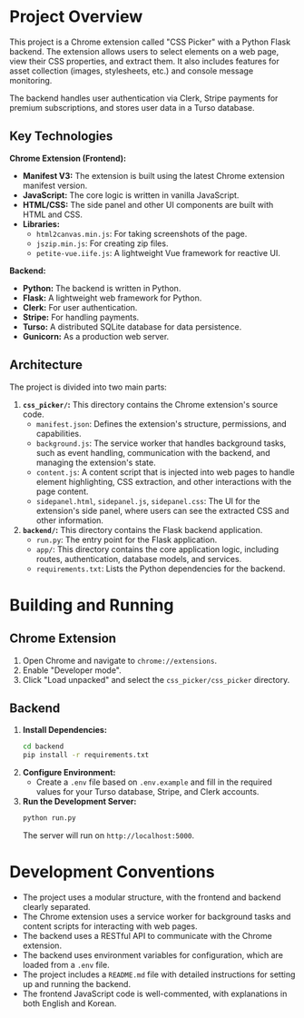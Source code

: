 # Project Overview

This project is a Chrome extension called "CSS Picker" with a Python Flask backend. The extension allows users to select elements on a web page, view their CSS properties, and extract them. It also includes features for asset collection (images, stylesheets, etc.) and console message monitoring.

The backend handles user authentication via Clerk, Stripe payments for premium subscriptions, and stores user data in a Turso database.

## Key Technologies

**Chrome Extension (Frontend):**

*   **Manifest V3:** The extension is built using the latest Chrome extension manifest version.
*   **JavaScript:** The core logic is written in vanilla JavaScript.
*   **HTML/CSS:** The side panel and other UI components are built with HTML and CSS.
*   **Libraries:**
    *   `html2canvas.min.js`: For taking screenshots of the page.
    *   `jszip.min.js`: For creating zip files.
    *   `petite-vue.iife.js`: A lightweight Vue framework for reactive UI.

**Backend:**

*   **Python:** The backend is written in Python.
*   **Flask:** A lightweight web framework for Python.
*   **Clerk:** For user authentication.
*   **Stripe:** For handling payments.
*   **Turso:** A distributed SQLite database for data persistence.
*   **Gunicorn:** As a production web server.

## Architecture

The project is divided into two main parts:

1.  **`css_picker/`:** This directory contains the Chrome extension's source code.
    *   `manifest.json`: Defines the extension's structure, permissions, and capabilities.
    *   `background.js`: The service worker that handles background tasks, such as event handling, communication with the backend, and managing the extension's state.
    *   `content.js`: A content script that is injected into web pages to handle element highlighting, CSS extraction, and other interactions with the page content.
    *   `sidepanel.html`, `sidepanel.js`, `sidepanel.css`: The UI for the extension's side panel, where users can see the extracted CSS and other information.
2.  **`backend/`:** This directory contains the Flask backend application.
    *   `run.py`: The entry point for the Flask application.
    *   `app/`: This directory contains the core application logic, including routes, authentication, database models, and services.
    *   `requirements.txt`: Lists the Python dependencies for the backend.

# Building and Running

## Chrome Extension

1.  Open Chrome and navigate to `chrome://extensions`.
2.  Enable "Developer mode".
3.  Click "Load unpacked" and select the `css_picker/css_picker` directory.

## Backend

1.  **Install Dependencies:**
    ```bash
    cd backend
    pip install -r requirements.txt
    ```
2.  **Configure Environment:**
    *   Create a `.env` file based on `.env.example` and fill in the required values for your Turso database, Stripe, and Clerk accounts.
3.  **Run the Development Server:**
    ```bash
    python run.py
    ```
    The server will run on `http://localhost:5000`.

# Development Conventions

*   The project uses a modular structure, with the frontend and backend clearly separated.
*   The Chrome extension uses a service worker for background tasks and content scripts for interacting with web pages.
*   The backend uses a RESTful API to communicate with the Chrome extension.
*   The backend uses environment variables for configuration, which are loaded from a `.env` file.
*   The project includes a `README.md` file with detailed instructions for setting up and running the backend.
*   The frontend JavaScript code is well-commented, with explanations in both English and Korean.
